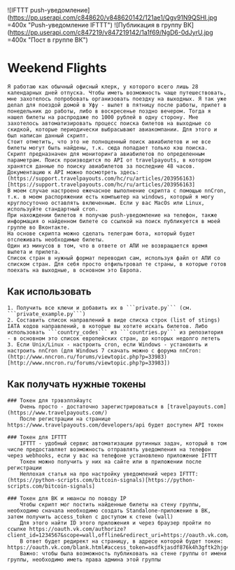 ![IFTTT push-уведомление](https://pp.userapi.com/c848620/v848620142/121ae1/Qgv91N9QSHI.jpg =400x "Push-уведомление IFTTT")
![Публикация в группу ВК](https://pp.userapi.com/c847219/v847219142/1a1f69/NgD6-0dJyrU.jpg =400x "Пост в группе ВК")
# Weekend Flights
	Я работаю как обычный офисный клерк, у которого всего лишь 28 календарных дней отпуска. Чтобы иметь возможность чаще путешествовать, мне захотелось попробовать организовать поездку на выходных. Я так уже делал для поездой домой в Уфу - вылет в пятницу после работы, прилет в понедельник до работы, либо в воскресенье поздно вечером. Тогда я нашел билеты на распродаже по 1000 рублей в одну сторону. Мне захотелось автоматизировать процесс поиска билетов на выходные со скидкой, которые периодически выбрасывают авиакомпании. Для этого и был написан данный скрипт.  
	Стоит отметить, что это не полноценный поиск авиабилетов и не все билеты могут быть найдены, т.к. сюда попадает только кэш поиска.  
	Скрипт предназначен для мониторинга авиабилетов по определенным параметрам. Поиск производится по API от travelpayouts, в котором хранятся данные по поиску авиабилетов за последние 48 часов. Документацию к API можно посмотреть здесь: (https://support.travelpayouts.com/hc/ru/articles/203956163)[https://support.travelpayouts.com/hc/ru/articles/203956163]  
	В моем случае настроено ежечасное выполнение скрипта с помощью nnCron, т.к. в моем распоряжении есть компьютер на windows, который я могу круглосуточно оставлять включенным. Если у вас MacOs или Linux, используйте стандартный cron.  
	При нахождении билетов я получаю push-уведомление на телефон, также информация о найденном билете со ссылкой на поиск публикуется в моей группе во Вконтакте.  
	На основе скрипта можно сделать телеграм бота, который будет отслеживать необходимые билеты.  
	Один из минусов в том, что в ответе от АПИ не возвращается время вылета и прилета.  
	Список стран в нужный формат переводил сам, используя файл от АПИ со списком стран. Для себя просто отфильтровал те страны, в которые готов поехать на выходные, в основном это Европа.  

## Как использовать
	1. Получить все ключи и добавить их в ```private.py``` (см. ```private_example.py```)  
	2. Составить список направлений в виде списка строк (list of stings) IATA кодов направлений, в которые вы хотите искать билетов. Либо использовать ```country_codes``` из ```countries.py``` из репозитория - в основном это список европейских стран, до которых недолго лететь  
	3. Если Unix/Linux - настроить cron, если Windows - установить и настроить nnCron (для Windows 7 скачать можно с форума nnCron: (http://www.nncron.ru/forums/viewtopic.php?p=33983)[http://www.nncron.ru/forums/viewtopic.php?p=33983])

## Как получать нужные токены
	### Токен для трэвэлпэйаутс
		Очень просто - достаточно зарегистрироваться в [travelpayouts.com](https://www.travelpayouts.com/)  
		После регистрации на странице https://www.travelpayouts.com/developers/api будет доступен API токен  

	### Токен для IFTTT
		IFTTT - удобный сервис автоматизации рутинных задач, который в том числе предоставляет возможность отправлять уведомления на телефон через webhooks, если у вас на телефоне установлено приложение IFTTT  
		Токен можно получить у них на сайте или в приложении после регистрации  
		Неплохая статья на про настройку уведомлений через IFTTT: (https://python-scripts.com/bitcoin-signals)[https://python-scripts.com/bitcoin-signals]

	### Токен для ВК и нюансы по поводу IP
		Чтобы скрипт мог постить найденные билеты на стену группы, необходимо сначала необходимо создать Standalone-приложение в ВК, затем получить access_token с доступом к стене (wall)  
		Для этого найти ID этого приложения и через браузер пройти по ссылке https://oauth.vk.com/authorize?client_id=1234567&scope=wall,offline&redirect_uri=https://oauth.vk.com/blank.html&response_type=token  
		В ответ будет редирект на страницу, в адресе которой будет токен: https://oauth.vk.com/blank.html#access_token=asdfkjasdf876k4h3gftk2hjg4bnvf2ggk3hkj3hgj2hkjh35hb2j3hgj4bnh4g3n4bh3g4bn&expires_in=0&user_id=9876543  
		Важно: чтобы была возможность публиковать на стене группы от имени группы, необходимо иметь права админа этой группы

<!--
Описать, что у меня в private.py - какие ключи нужно получить

Как запустить для теста

Описать, что делает каждая функция, можно кратко, т.к. еще может все поменяться

Как настроить nnCron
	нюансы с логами - надо указывать полный путь от диска С
	с путями до папок, которые содержали русские имена, возникали проблемы, поэтому я сделал папку со скриптом на самом диске С
	nnCron для Windows 7 можно скачать по ссылке в этой ветке форума http://www.nncron.ru/forums/viewtopic.php?p=33983
	чтобы сделать задание, необходимо нажать правой кнопкой на иконку запущенной программы (обычно она в трее), 
	далее New Task, откроется окно
	чтобы настроить ежечасное выполнение скрипта, ...
	галочка active 
	далее на вкладке необходимо выбрать "Run application or open document"
-->
